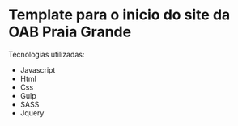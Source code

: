 
# Template para o inicio do site da OAB Praia Grande

Tecnologias utilizadas:

- Javascript
- Html
- Css
- Gulp
- SASS
- Jquery
